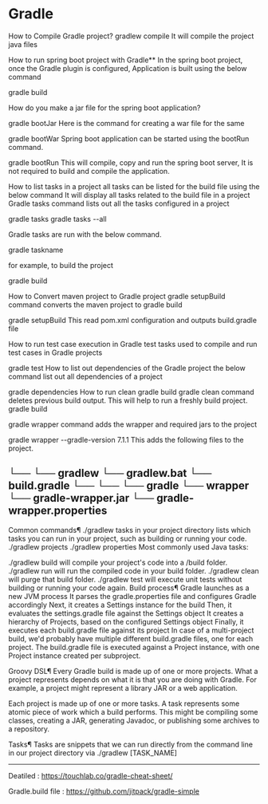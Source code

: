 # Gradle

How to Compile Gradle project?
gradlew compile 
It will compile the project java files


How to run spring boot project with Gradle**
In the spring boot project, once the Gradle plugin is configured, Application is built using the below command

gradle build



How do you make a jar file for the spring boot application?

gradle bootJar
Here is the command for creating a war file for the same

gradle bootWar
Spring boot application can be started using the bootRun command.




gradle bootRun
This will compile, copy and run the spring boot server, It is not required to build and compile the application.

How to list tasks in a project
all tasks can be listed for the build file using the below command It will display all tasks related to the build file in a project Gradle tasks command lists out all the tasks configured in a project

gradle tasks
gradle tasks --all




Gradle tasks are run with the below command.

gradle taskname



for example, to build the project

gradle build


How to Convert maven project to Gradle project
gradle setupBuild command converts the maven project to gradle build

gradle setupBuild
This read pom.xml configuration and outputs build.gradle file

How to run test case execution in Gradle
test tasks used to compile and run test cases in Gradle projects

gradle test
How to list out dependencies of the Gradle project
the below command list out all dependencies of a project

gradle dependencies
How to run clean gradle build
gradle clean command deletes previous build output. This will help to run a freshly build project.
gradle build


gradle wrapper command adds the wrapper and required jars to the project

gradle wrapper --gradle-version 7.1.1
This adds the following files to the project.

└── <project folder>
    └── gradlew
    └── gradlew.bat
    └── build.gradle
    └── 
    └── 
    └── gradle
        └── wrapper
            └── gradle-wrapper.jar
            └── gradle-wrapper.properties
------------------

Common commands¶
./gradlew tasks in your project directory lists which tasks you can run in your project, such as building or running your code.
./gradlew projects
./gradlew properties
Most commonly used Java tasks:

./gradlew build will compile your project's code into a /build folder.
./gradlew run will run the compiled code in your build folder.
./gradlew clean will purge that build folder.
./gradlew test will execute unit tests without building or running your code again.
Build process¶
Gradle launches as a new JVM process
It parses the gradle.properties file and configures Gradle accordingly
Next, it creates a Settings instance for the build
Then, it evaluates the settings.gradle file against the Settings object
It creates a hierarchy of Projects, based on the configured Settings object
Finally, it executes each build.gradle file against its project
In case of a multi-project build, we'd probably have multiple different build.gradle files, one for each project. The build.gradle file is executed against a Project instance, with one Project instance created per subproject.

Groovy DSL¶
Every Gradle build is made up of one or more projects. What a project represents depends on what it is that you are doing with Gradle. For example, a project might represent a library JAR or a web application.

Each project is made up of one or more tasks. A task represents some atomic piece of work which a build performs. This might be compiling some classes, creating a JAR, generating Javadoc, or publishing some archives to a repository.

Tasks¶
Tasks are snippets that we can run directly from the command line in our project directory via ./gradlew [TASK_NAME]

------------------------

Deatiled : https://touchlab.co/gradle-cheat-sheet/



Gradle.build file : https://github.com/jitpack/gradle-simple

